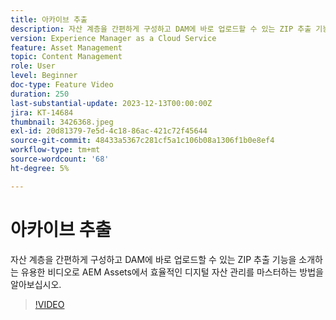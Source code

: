 ```yaml
---
title: 아카이브 추출
description: 자산 계층을 간편하게 구성하고 DAM에 바로 업로드할 수 있는 ZIP 추출 기능을 소개하는 유용한 비디오로 AEM Assets에서 효율적인 디지털 자산 관리를 마스터하는 방법을 알아보십시오.
version: Experience Manager as a Cloud Service
feature: Asset Management
topic: Content Management
role: User
level: Beginner
doc-type: Feature Video
duration: 250
last-substantial-update: 2023-12-13T00:00:00Z
jira: KT-14684
thumbnail: 3426368.jpeg
exl-id: 20d81379-7e5d-4c18-86ac-421c72f45644
source-git-commit: 48433a5367c281cf5a1c106b08a1306f1b0e8ef4
workflow-type: tm+mt
source-wordcount: '68'
ht-degree: 5%

---
```


# 아카이브 추출

자산 계층을 간편하게 구성하고 DAM에 바로 업로드할 수 있는 ZIP 추출 기능을 소개하는 유용한 비디오로 AEM Assets에서 효율적인 디지털 자산 관리를 마스터하는 방법을 알아보십시오.

>[!VIDEO](https://video.tv.adobe.com/v/3426368/?learn=on)
